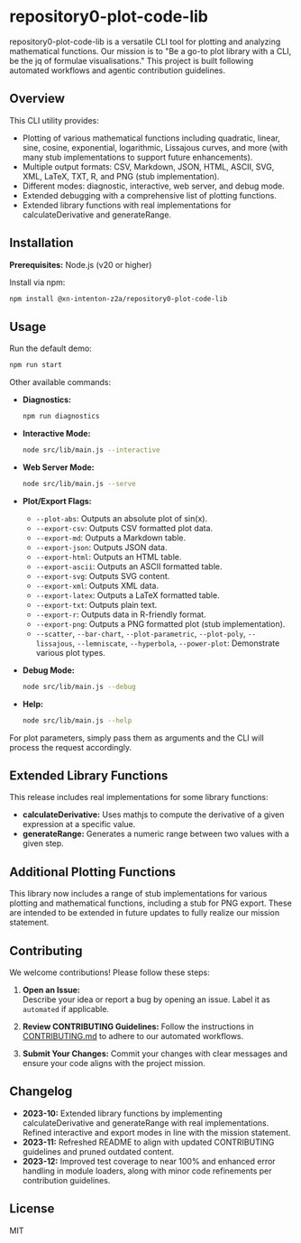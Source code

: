 # repository0-plot-code-lib

repository0-plot-code-lib is a versatile CLI tool for plotting and analyzing mathematical functions. Our mission is to "Be a go-to plot library with a CLI, be the jq of formulae visualisations." This project is built following automated workflows and agentic contribution guidelines.

## Overview

This CLI utility provides:

- Plotting of various mathematical functions including quadratic, linear, sine, cosine, exponential, logarithmic, Lissajous curves, and more (with many stub implementations to support future enhancements).
- Multiple output formats: CSV, Markdown, JSON, HTML, ASCII, SVG, XML, LaTeX, TXT, R, and PNG (stub implementation).
- Different modes: diagnostic, interactive, web server, and debug mode.
- Extended debugging with a comprehensive list of plotting functions.
- Extended library functions with real implementations for calculateDerivative and generateRange.

## Installation

**Prerequisites:** Node.js (v20 or higher)

Install via npm:

```bash
npm install @xn-intenton-z2a/repository0-plot-code-lib
```

## Usage

Run the default demo:

```bash
npm run start
```

Other available commands:

- **Diagnostics:**
  ```bash
  npm run diagnostics
  ```

- **Interactive Mode:**
  ```bash
  node src/lib/main.js --interactive
  ```

- **Web Server Mode:**
  ```bash
  node src/lib/main.js --serve
  ```

- **Plot/Export Flags:**
  - `--plot-abs`: Outputs an absolute plot of sin(x).
  - `--export-csv`: Outputs CSV formatted plot data.
  - `--export-md`: Outputs a Markdown table.
  - `--export-json`: Outputs JSON data.
  - `--export-html`: Outputs an HTML table.
  - `--export-ascii`: Outputs an ASCII formatted table.
  - `--export-svg`: Outputs SVG content.
  - `--export-xml`: Outputs XML data.
  - `--export-latex`: Outputs a LaTeX formatted table.
  - `--export-txt`: Outputs plain text.
  - `--export-r`: Outputs data in R-friendly format.
  - `--export-png`: Outputs a PNG formatted plot (stub implementation).
  - `--scatter`, `--bar-chart`, `--plot-parametric`, `--plot-poly`, `--lissajous`, `--lemniscate`, `--hyperbola`, `--power-plot`: Demonstrate various plot types.

- **Debug Mode:**
  ```bash
  node src/lib/main.js --debug
  ```

- **Help:**
  ```bash
  node src/lib/main.js --help
  ```

For plot parameters, simply pass them as arguments and the CLI will process the request accordingly.

## Extended Library Functions

This release includes real implementations for some library functions:

- **calculateDerivative:** Uses mathjs to compute the derivative of a given expression at a specific value.
- **generateRange:** Generates a numeric range between two values with a given step.

## Additional Plotting Functions

This library now includes a range of stub implementations for various plotting and mathematical functions, including a stub for PNG export. These are intended to be extended in future updates to fully realize our mission statement.

## Contributing

We welcome contributions! Please follow these steps:

1. **Open an Issue:**  
   Describe your idea or report a bug by opening an issue. Label it as `automated` if applicable.

2. **Review CONTRIBUTING Guidelines:**
   Follow the instructions in [CONTRIBUTING.md](./CONTRIBUTING.md) to adhere to our automated workflows.

3. **Submit Your Changes:**
   Commit your changes with clear messages and ensure your code aligns with the project mission.

## Changelog

- **2023-10:** Extended library functions by implementing calculateDerivative and generateRange with real implementations. Refined interactive and export modes in line with the mission statement.
- **2023-11:** Refreshed README to align with updated CONTRIBUTING guidelines and pruned outdated content.
- **2023-12:** Improved test coverage to near 100% and enhanced error handling in module loaders, along with minor code refinements per contribution guidelines.

## License

MIT
